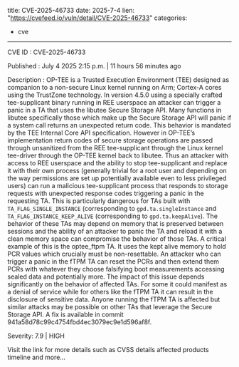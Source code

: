  
title: CVE-2025-46733
date: 2025-7-4
lien: "https://cvefeed.io/vuln/detail/CVE-2025-46733"
categories:
  - cve
---

CVE ID : CVE-2025-46733

Published :  July 4
2025
2:15 p.m. | 11 hours
56 minutes ago

Description : OP-TEE is a Trusted Execution Environment (TEE) designed as companion to a non-secure Linux kernel running on Arm; Cortex-A cores using the TrustZone technology. In version 4.5.0
using a specially crafted tee-supplicant binary running in REE userspace
an attacker can trigger a panic in a TA that uses the libutee Secure Storage API. Many functions in libutee
specifically those which make up the Secure Storage API
will panic if a system call returns an unexpected return code. This behavior is mandated by the TEE Internal Core API specification. However
in OP-TEE’s implementation
return codes of secure storage operations are passed through unsanitized from the REE tee-supplicant
through the Linux kernel tee-driver
through the OP-TEE kernel
back to libutee. Thus
an attacker with access to REE userspace
and the ability to stop tee-supplicant and replace it with their own process (generally trivial for a root user
and depending on the way permissions are set up
potentially available even to less privileged users) can run a malicious tee-supplicant process that responds to storage requests with unexpected response codes
triggering a panic in the requesting TA. This is particularly dangerous for TAs built with `TA_FLAG_SINGLE_INSTANCE` (corresponding to `gpd.ta.singleInstance` and `TA_FLAG_INSTANCE_KEEP_ALIVE` (corresponding to `gpd.ta.keepAlive`). The behavior of these TAs may depend on memory that is preserved between sessions
and the ability of an attacker to panic the TA and reload it with a clean memory space can compromise the behavior of those TAs. A critical example of this is the optee_ftpm TA. It uses the kept alive memory to hold PCR values
which crucially must be non-resettable. An attacker who can trigger a panic in the fTPM TA can reset the PCRs
and then extend them PCRs with whatever they choose
falsifying boot measurements
accessing sealed data
and potentially more. The impact of this issue depends significantly on the behavior of affected TAs. For some
it could manifest as a denial of service
while for others
like the fTPM TA
it can result in the disclosure of sensitive data. Anyone running the fTPM TA is affected
but similar attacks may be possible on other TAs that leverage the Secure Storage API. A fix is available in commit 941a58d78c99c4754fbd4ec3079ec9e1d596af8f.

Severity: 7.9 | HIGH

Visit the link for more details
such as CVSS details
affected products
timeline
and more...
